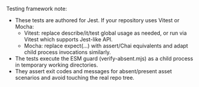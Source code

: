 Testing framework note:
- These tests are authored for Jest. If your repository uses Vitest or Mocha:
  - Vitest: replace describe/it/test global usage as needed, or run via Vitest which supports Jest-like API.
  - Mocha: replace expect(...) with assert/Chai equivalents and adapt child process invocations similarly.
- The tests execute the ESM guard (verify-absent.mjs) as a child process in temporary working directories.
- They assert exit codes and messages for absent/present asset scenarios and avoid touching the real repo tree.